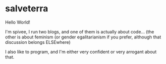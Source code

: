 salveterra
==========

Hello World!

I'm spivee, I run two blogs, and one of them is actually about code... (the other is about feminism (or gender egalitarianism if you prefer, although that discussion belongs ELSEwhere)

I also like to program, and I'm either very confident or very arrogant about that.
